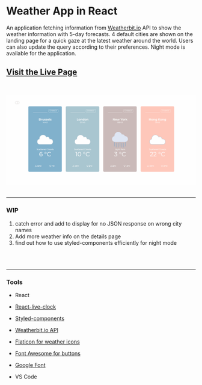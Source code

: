 # Weather App in React


An application fetching information from  [Weatherbit.io](https://www.weatherbit.io/) API to show the weather information with 5-day forecasts. 4 default cities are shown on the landing page for a quick gaze at the latest weather around the world. Users can also update the query according to their preferences.
Night mode is available for the application.

## [Visit the Live Page ](https://chevtong.github.io/react-weather-compare/)
<br>

![](src/images/weather_app_demo.gif)
<br>
<br>


---
### WIP 

1. catch error and add to display for no JSON response on wrong city names
2. Add more weather info on the details page
2. find out how to use styled-components efficiently for night mode
<br>
<br>

---

### Tools
- React
- [React-live-clock](github.com/pvoznyuk/react-live-clock')
- [Styled-components](https://styled-components.com/)

- [Weatherbit.io API](https://www.weatherbit.io/)

- [Flaticon for weather icons](https://www.flaticon.com/)

- [Font Awesome for buttons](https://fontawesome.com/)

- [Google Font](https://fonts.google.com/)

- VS Code
